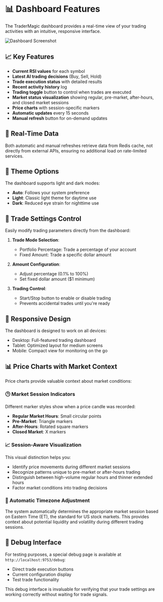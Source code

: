 # 📊 Dashboard Features

The TraderMagic dashboard provides a real-time view of your trading activities with an intuitive, responsive interface.

![Dashboard Screenshot](./img/dashboard-screenshot.jpg)

## 📈 Key Features

- **Current RSI values** for each symbol
- **Latest AI trading decisions** (Buy, Sell, Hold)
- **Trade execution status** with detailed results
- **Recent activity history** log
- **Trading toggle** button to control when trades are executed
- **Market status visualization** showing regular, pre-market, after-hours, and closed market sessions
- **Price charts** with session-specific markers
- **Automatic updates** every 15 seconds
- **Manual refresh** button for on-demand updates

## 🔄 Real-Time Data

Both automatic and manual refreshes retrieve data from Redis cache, not directly from external APIs, ensuring no additional load on rate-limited services.

## 🌙 Theme Options

The dashboard supports light and dark modes:

- **Auto**: Follows your system preference
- **Light**: Classic light theme for daytime use
- **Dark**: Reduced eye strain for nighttime use

## 🔧 Trade Settings Control

Easily modify trading parameters directly from the dashboard:

1. **Trade Mode Selection**:
   - Portfolio Percentage: Trade a percentage of your account
   - Fixed Amount: Trade a specific dollar amount

2. **Amount Configuration**:
   - Adjust percentage (0.1% to 100%)
   - Set fixed dollar amount ($1 minimum)

3. **Trading Control**:
   - Start/Stop button to enable or disable trading
   - Prevents accidental trades until you're ready

## 📱 Responsive Design

The dashboard is designed to work on all devices:
- Desktop: Full-featured trading dashboard
- Tablet: Optimized layout for medium screens
- Mobile: Compact view for monitoring on the go

## 📊 Price Charts with Market Context

Price charts provide valuable context about market conditions:

### 🕒 Market Session Indicators

Different marker styles show when a price candle was recorded:
- **Regular Market Hours**: Small circular points
- **Pre-Market**: Triangle markers
- **After-Hours**: Rotated square markers
- **Closed Market**: X markers

### 📈 Session-Aware Visualization

This visual distinction helps you:
- Identify price movements during different market sessions
- Recognize patterns unique to pre-market or after-hours trading
- Distinguish between high-volume regular hours and thinner extended hours
- Factor market conditions into trading decisions

### 🔄 Automatic Timezone Adjustment

The system automatically determines the appropriate market session based on Eastern Time (ET), the standard for US stock markets. This provides context about potential liquidity and volatility during different trading sessions.

## 🧪 Debug Interface

For testing purposes, a special debug page is available at `http://localhost:9753/debug`:

- Direct trade execution buttons
- Current configuration display
- Test trade functionality

This debug interface is invaluable for verifying that your trade settings are working correctly without waiting for trade signals.